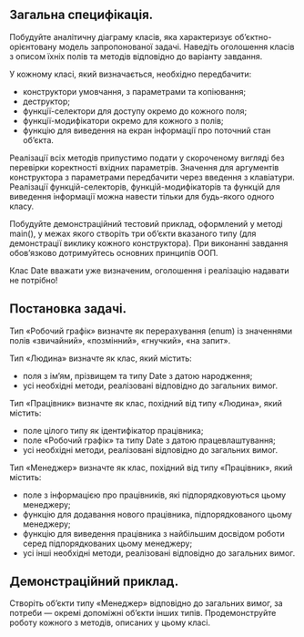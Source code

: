 ## Загальна специфікація. 

Побудуйте аналітичну діаграму класів, яка характеризує об’єктно-орієнтовану модель запропонованої задачі. Наведіть оголошення класів з описом їхніх полів та методів відповідно до варіанту завдання.

У кожному класі, який визначається, необхідно передбачити:
- конструктори умовчання, з параметрами та копіювання;
- деструктор;
- функції-селектори для доступу окремо до кожного поля;
- функції-модифікатори окремо для кожного з полів;
- функцію для виведення на екран інформації про поточний стан об’єкта.

Реалізації всіх методів припустимо подати у скороченому вигляді без перевірки коректності вхідних параметрів. Значення для аргументів конструктора з параметрами передбачити через введення з клавіатури. Реалізації функцій-селекторів, функцій-модифікаторів та функцій для виведення інформації можна навести тільки для будь-якого одного класу.

Побудуйте демонстраційний тестовий приклад, оформлений у методі main(), у межах якого створіть три об’єкти вказаного типу (для демонстрації виклику кожного конструктора). При виконанні завдання обов’язково дотримуйтесь основних принципів ООП.

Клас Date вважати уже визначеним, оголошення і реалізацію надавати не потрібно!

## Постановка задачі. 

Тип «Робочий графік» визначте як перерахування (enum) із значеннями полів «звичайний», «позмінний», «гнучкий», «на запит».

Тип «Людина» визначте як клас, який містить:
- поля з ім’ям, прізвищем та типу Date з датою народження;
- усі необхідні методи, реалізовані відповідно до загальних вимог.

Тип «Працівник» визначте як клас, похідний від типу «Людина», який містить:
- поле цілого типу як ідентифікатор працівника;
- поле «Робочий графік» та типу Date з датою працевлаштування;
- усі необхідні методи, реалізовані відповідно до загальних вимог.

Тип «Менеджер» визначте як клас, похідний від типу «Працівник», який містить:
- поле з інформацією про працівників, які підпорядковуються цьому менеджеру;
- функцію для додавання нового працівника, підпорядкованого цьому менеджеру;
- функцію для виведення працівника з найбільшим досвідом роботи серед підпорядкованих цьому менеджеру;
- усі інші необхідні методи, реалізовані відповідно до загальних вимог.

## Демонстраційний приклад. 

Створіть об’єкти типу «Менеджер» відповідно до загальних вимог, за потреби — окремі допоміжні об’єкти інших типів. Продемонструйте роботу кожного з методів, описаних у цьому класі.

